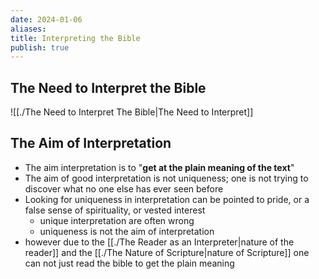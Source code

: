 ```yaml
---
date: 2024-01-06
aliases: 
title: Interpreting the Bible
publish: true
---
```


## The Need to Interpret the Bible
![[./The Need to Interpret The Bible|The Need to Interpret]]


## The Aim of Interpretation
* The aim interpretation is to "**get at the plain meaning of the text**"
* The aim of good interpretation is not uniqueness; one is not trying to discover what no one else has ever seen before
* Looking for uniqueness in interpretation can be pointed to pride, or a false sense of spirituality, or vested interest
    * unique interpretation are often wrong
    * uniqueness is not the aim of interpretation
* however due to the [[./The Reader as an Interpreter|nature of the reader]] and the [[./The Nature of Scripture|nature of Scripture]] one can  not just read the bible to get the plain meaning